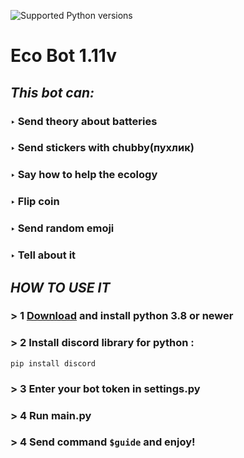 </p>
<p align="left">
 </a>
 <img src="https://img.shields.io/pypi/pyversions/so-vits-svc-fork.svg?style=flat-square&logo=python&amp;logoColor=fff" alt="Supported Python versions">
</p>

# Eco Bot 1.11v
##   *This bot can:*
### ‣ Send theory about batteries
### ‣ Send stickers with chubby(пухлик)
### ‣ Say how to help the ecology
### ‣ Flip coin
### ‣ Send random emoji
### ‣ Tell about it
## ***HOW TO USE IT***
### > 1 [Download](https://www.python.org/downloads/) and install python 3.8 or newer
### > 2 Install discord library for python : 
```shell
pip install discord
```
### > 3 Enter your bot token in settings.py
### > 4 Run main.py
### > 4 Send command `$guide` and enjoy!
